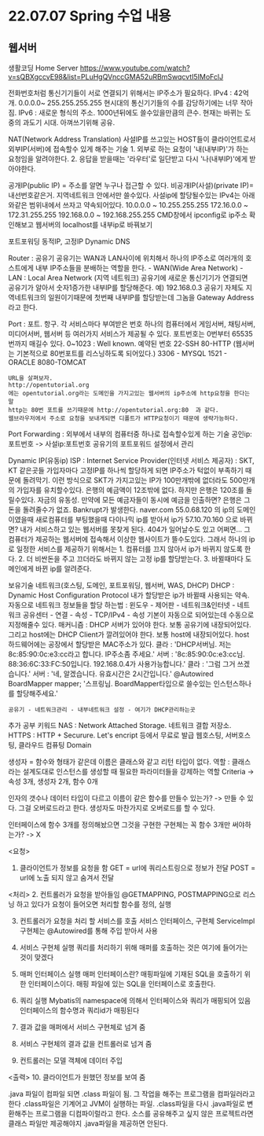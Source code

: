 # 22.07.07 Spring 수업 내용


## 웹서버
생활코딩 Home Server https://www.youtube.com/watch?v=sQBXgccvE98&list=PLuHgQVnccGMA52uRBmSwqcvtI5IMoFclJ

전화번호처럼 통신기기들이 서로 연결되기 위해서는 IP주소가 필요하다.
IPv4 : 42억개. 0.0.0.0~ 255.255.255.255
	현시대의 통신기기들의 수를 감당하기에는 너무 작아짐.
	IPv6 : 새로운 형식의 주소. 1000년뒤에도 쓸수있을만큼의 큰수.
		현재는 바뀌는 도중의 과도기 시대. 아껴쓰기위해 공유.

NAT(Network Address Translation)
	사설IP를 쓰고있는 HOST들이 클라이언트로서 외부IP(서버)에 접속할수 있게 해주는 기술
	1. 외부로 하는 요청이 '내(내부IP)'가 하는 요청임을 알려야한다.
	2. 응답을 받을때는  '라우터'로 일단받고 다시 '나(내부IP)'에게 받아야한다.
	
공개IP(public IP) = 주소를 알면 누구나 접근할 수 있다.
비공개IP(사설)(private IP)= 내선번호같은거. 지역네트워크 안에서만 쓸수있다.
	사설ip에 할당될수있는 IPv4는 아래와같은 범위내에서 쓰자고 약속되어있다.
	10.0.0.0 ~ 10.255.255.255
	172.16.0.0 ~ 172.31.255.255
	192.168.0.0 ~ 192.168.255.255
	CMD창에서 ipconfig로 ip주소 확인해보고 웹서버의 localhost를 내부ip로 바꿔보기
	
포트포워딩
동적IP, 고정IP
Dynamic DNS

Router : 공유기
	공유기는 WAN과 LAN사이에 위치해서 하나의 IP주소로 여러개의 호스트에게 
	내부 IP주소들을 분배하는 역할을 한다.
	- WAN(Wide Area Network)
	- LAN : Local Area Network (지역 네트워크)
	공유기에 새로운 통신기기가 연결되면 공유기가 알아서 숫자1증가한 내부IP를 할당해준다.
	예) 192.168.0.3
	공유기 자체도 지역네트워크의 일원이기때문에 첫번째 내부IP를 할당받는데
	그놈을 Gateway Address라고 한다.

Port : 포트. 항구. 각 서비스마다 부여받은 번호
	하나의 컴퓨터에서 게임서버, 채팅서버, 미디어서버, 웹서버 등 여러가지 서비스가 제공될 수 있다.
	포트번호는 0번부터 65535번까지 매길수 있다.
	0~1023 : Well known. 예약된 번호
	22-SSH
	80-HTTP (웹서버는 기본적으로 80번포트를 리스닝하도록 되어있다.)
	3306 - MYSQL
	1521 - ORACLE
	8080-TOMCAT
	
	URL을 살펴보자.
	http://opentutorial.org
	에는 opentutorial.org라는 도메인을 가지고있는 웹서버의 ip주소에 http요청을 한다는 말
	http는 80번 포트를 쓰기때문에 http://opentutorial.org:80  과 같다.
	웹브라우저에서 주소로 요청을 보내게되면 디폴트가 HTTP요청이기 때문에 생략가능하다. 
Port Forwarding : 외부에서 내부의 컴퓨터중 하나로 접속할수있게 하는 기술
	공인ip:포트번호 -> 사설ip:포트번호
	공유기의 포트포워드 설정에서 관리
	
Dynamic IP(유동ip)
	ISP : Internet Service Provider(인터넷 서비스 제공자) : SKT, KT 같은곳들
	가입자마다 고정IP를 하나씩 할당하게 되면 IP주소가 턱없이 부족하기 때문에 돌려막기.
	이런 방식으로 SKT가 가지고있는 IP가 100만개밖에 없더라도 500만개의 가입자를 유치할수있다.
	은행의 예금액이 12조밖에 없다. 하지만 은행은 120조를 돌릴수있다. 자금의 유동성.
	만약에 모든 예금자들이 동시에 예금을 인출하면?  은행은 그 돈을 돌려줄수가 없죠. Bankrupt가 발생한다.
	naver.com   55.0.68.120 의 ip의 도메인이였을때
	새로컴퓨터를 부팅했을때 다이나믹 ip를 받아서 ip가 57.10.70.160 으로 바뀌면?
	내가 서비스하고 있는 웹서버를 못찾게 된다. 404가 일어날수도 있고
	어쩌면... 그 컴퓨터가 제공하는 웹서버에 접속해서 이상한 웹사이트가 뜰수도있다.
	그래서 하나의 ip로 일정한 서비스를 제공하기 위해서는
	1. 컴퓨터를 끄지 않아서 ip가 바뀌지 않도록 한다.
	2. 더 비싼돈을 주고 끄더라도 바뀌지 않는 고정 ip를 할당받는다.
	3. 바뀔때마다 도메인에게 바뀐 ip를 알려준다.
	
보유기술
	네트워크(호스팅, 도메인, 포트포워딩, 웹서버, WAS, DHCP)
DHCP : Dynamic Host Configuration Protocol
	내가 할당받은 ip가 바뀔때 사용되는 약속. 자동으로 네트워크 정보들을 할당
	하는법 : 윈도우 - 제어판 - 네트워크&인터넷 - 네트워크 공유센터 - 연결 - 속성 - TCP/IPv4 - 속성
	기본이 자동으로 되어있는데 수동으로 지정해줄수 있다.
	매커니즘 : DHCP 서버가 있어야 한다. 보통 공유기에 내장되어있다.
		그리고 host에는 DHCP Client가 깔려있어야 한다. 보통 host에 내장되어있다.
		host 하드웨어에는 공장에서 할당받은 MAC주소가 있다.
		클라 : 'DHCP서버님. 저는 8c:85:90:0c:e3:cc라고 합니다. IP주소좀 주세요.'
		서버 : '8c:85:90:0c:e3:cc님. 88:36:6C:33:FC:50입니다. 192.168.0.4가 사용가능합니다.'
		클라 : '그럼 그거 쓰겠습니다.'
		서버 : '네, 알겠습니다. 유효시간은 2시간입니다.'
		@Autowired
		BoardMapper mapper;
		'스프링님. BoardMapper타입으로 쓸수있는 인스턴스하나를 할당해주세요.'
		
	공유기 - 네트워크관리 - 내부네트워크 설정 - 여기가 DHCP관리하는곳

추가 공부 키워드
NAS : Network Attached Storage. 네트워크 결합 저장소.
HTTPS : HTTP + Securure.   Let's encript 등에서 무료로 발급
웹호스팅, 서버호스팅, 클라우드 컴퓨팅
Domain


생성자 = 함수와 형태가 같은데 이름은 클래스와 같고 리턴 타입이 없다.
역할 : 클래스라는 설계도대로 인스턴스를 생성할 때 필요한 파라미터들을 강제하는 역할
Criteria -> 속성 3개, 생성자 2개, 함수 0개

인자의 갯수나 데이터 타입이 다르고 이름이 같은 함수를 만들수 있는가?
-> 만들 수 있다. 그걸 오버로드라고 한다.
생성자도 마찬가지로 오버로드를 할 수 있다.

인터페이스에 함수 3개를 정의해놨으면
그것을 구현한 구현체는 꼭 함수 3개만 써야하는가? -> X




<요청>
1. 클라이언트가 정보를 요청을 함
GET = url에 쿼리스트링으로 정보가 전달
POST = url에 노출 되지 않고 숨겨서 전달

<처리>
2. 컨트롤러가 요청을 받아들임
@GETMAPPING, POSTMAPPING으로 리스닝 하고 있다가 요청이 들어오면 처리할 함수를 정의, 실행

3. 컨트롤러가 요청을 처리 할 서비스를 호출
서비스 인터페이스, 구현체 ServiceImpl
구현체는 @Autowired를 통해 주입 받아서 사용

4. 서비스 구현체 실행
쿼리를 처리하기 위해 매퍼를 호출하는 것은 여기에 들어가는 것이 맞겠다

5. 매퍼 인터페이스 실행
매퍼 인터페이스란? 매핑파일에 기재된 SQL을 호출하기 위한 인터페이스이다.
매핑 파일에 있는 SQL을 인터페이스로 호출한다.

6. 쿼리 실행
Mybatis의 namespace에 의해서 인터페이스와 쿼리가 매핑되어 있음
인터페이스의 함수명과 쿼리id가 매핑된다

7. 결과 값을 매퍼에서 서비스 구현체로 넘겨 줌

8. 서비스 구현체의 결과 값을 컨트롤러로 넘겨 줌

9. 컨트롤러는 모델 객체에 데이터 주입

<출력>
10. 클라이언트가 원했던 정보를 보여 줌



.java 파일이 컴파일 되면 .class 파일이 됨. 그 작업을 해주는 프로그램을 컴파일러라고 한다
.class파일은 기계어고 JVM이 실행하는 파일.
.class파일을 다시 .java파일로 변환해주는 프로그램을 디컴파이럴라고 한다.
소스를 공유해주고 싶지 않은 프로젝트라면 클래스 파일만 제공해야지 .java파일을 제공하면 안된다.